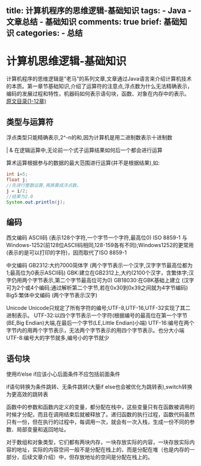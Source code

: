 title: 计算机程序的思维逻辑-基础知识
tags:
    - Java
    - 文章总结
    - 基础知识
comments: true
brief: 基础知识
categories:
    - 总结
---
# 计算机思维逻辑-基础知识
计算机程序的思维逻辑是“老马”的系列文章,文章通过Java语言来介绍计算机技术的本质。第一章节基础知识,介绍了运算符的注意点,浮点数为什么无法精确表示，编码的发展过程和特性，机器码如何表示语句块，函数、对象在内存中的表示。
[原文目录(1-12章)](http://www.cnblogs.com/swiftma/p/5631311.html)

<!-- more -->

## 类型与运算符
浮点类型只能精确表示,2^-n的和,因为计算机是用二进制数表示十进制数

| & 在逻辑运算中,无论前一个式子运算结果如何后一个都会进行运算

算术运算根据参与的数据的最大范围进行运算(并不是根据结果),如:
```java
int i=5;
float j;
//先进行整数运算,再换算成浮点数。
j = i/2;
//结果为2.0
System.out.println(j);
```

## 编码
西文编码
ASCII码 (表示128个字符,一个字节一个字符,最高位0)
ISO 8859-1 与 Windows-1252(前128位ASCII码相同,128-159各有不同);Windows1252的更常用(表示的是可以打印的字符)，因而取代了ISO 8859-1

中文编码
GB2312:大约7000简体字 (两个字节表示一个汉字,汉字字节最高位都为1;最高位为0表示ASCII码)
GBK:建立在GB2312上,大约(2100个汉字，含繁体字;汉字仍用两个字节表示,第二个字节最高位可为0)
GB18030:在GBK基础上建立 (汉字可为2个或4个编码;通过解析第二个字节,若在0x30到0x39之间就为4字节编码)
Big5:繁体中文编码 (两个字节表示汉字)

Unicode
Unicode只规定了所有字符的编号;UTF-8,UTF-16,UTF-32实现了其二进制表示。
UTF-32:以四个字节表示一个字符(根据编号的最高位在第一个字节(BE,Big Endian)大端,在最后一个字节(LE,Little Endian)小端)
UTF-16:编号在两个字节内的用两个字节表示，无法两个字节表示的用四个字节表示。也分大小端
UTF-8:编号大的字节就多,编号小的字节就少

## 语句块
使用if/else if应该小心后面条件不应包括前面条件

if语句转换为条件跳转、无条件跳转(大量if else也会被优化为跳转表),switch转换为更高效的跳转表

函数中的参数和函数内定义的变量，都分配在栈中，这些变量只有在函数被调用的时候才分配，而且在调用结束后就被释放了。递归函数的执行过程，函数代码虽然只有一份，但在执行的过程中，每调用一次，就会有一次入栈，生成一份不同的参数、局部变量和返回地址。

对于数组和对象类型，它们都有两块内存，一块存放实际的内容，一块存放实际内容的地址，实际的内容空间一般不是分配在栈上的，而是分配在堆（也是内存的一部分，后续文章介绍）中，但存放地址的空间是分配在栈上的。
